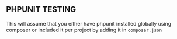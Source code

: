 ## PHPUNIT TESTING

This will assume that you either have phpunit installed globally using composer or
included it per project by adding it in `composer.json`